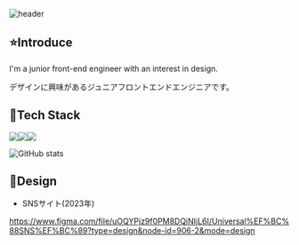![header](https://capsule-render.vercel.app/api?type=waving&color=0:004FF9,100:FFF94C&height=180&section=header&text=Welcome%20to%20my%20GitHub%20&fontSize=60&fontColor=ffffff)

## :star:Introduce
I'm a junior front-end engineer with an interest in design.

デザインに興味があるジュニアフロントエンドエンジニアです。

## 🔨Tech Stack

<img src="https://img.shields.io/badge/html5-E34F26?style=for-the-badge&logo=html5&logoColor=white"/><img src="https://img.shields.io/badge/css-1572B6?style=for-the-badge&logo=css3&logoColor=white"/><img src="https://img.shields.io/badge/react.js-61DAFB?style=for-the-badge&logo=react&logoColor=black"/>

![GitHub stats](https://github-readme-stats.vercel.app/api?username=seungheondev&show_icons=true&theme=graywhite)

## 🎨Design
- SNSサイト(2023年)

https://www.figma.com/file/uOQYPjz9f0PM8DQiNIjL6I/Universal%EF%BC%88SNS%EF%BC%89?type=design&node-id=906-2&mode=design

